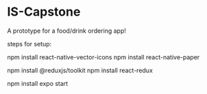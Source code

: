 # IS-Capstone
A prototype for a food/drink ordering app!

steps for setup:

npm install react-native-vector-icons
npm install react-native-paper

npm install @reduxjs/toolkit
npm install react-redux

npm install
expo start
